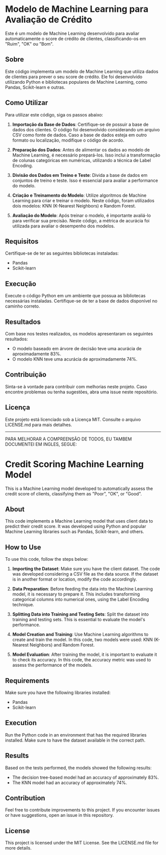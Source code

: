# Modelo de Machine Learning para Avaliação de Crédito

Este é um modelo de Machine Learning desenvolvido para avaliar automaticamente o score de crédito de clientes, classificando-os em "Ruim", "OK" ou "Bom".

## Sobre

Este código implementa um modelo de Machine Learning que utiliza dados de clientes para prever o seu score de crédito. Ele foi desenvolvido utilizando Python e bibliotecas populares de Machine Learning, como Pandas, Scikit-learn e outras.

## Como Utilizar

Para utilizar este código, siga os passos abaixo:

1. **Importação da Base de Dados**: Certifique-se de possuir a base de dados dos clientes. O código foi desenvolvido considerando um arquivo CSV como fonte de dados. Caso a base de dados esteja em outro formato ou localização, modifique o código de acordo.

2. **Preparação dos Dados**: Antes de alimentar os dados ao modelo de Machine Learning, é necessário prepará-los. Isso inclui a transformação de colunas categóricas em numéricas, utilizando a técnica de Label Encoding.

3. **Divisão dos Dados em Treino e Teste**: Divida a base de dados em conjuntos de treino e teste. Isso é essencial para avaliar a performance do modelo.

4. **Criação e Treinamento do Modelo**: Utilize algoritmos de Machine Learning para criar e treinar o modelo. Neste código, foram utilizados dois modelos: KNN (K-Nearest Neighbors) e Random Forest.

5. **Avaliação do Modelo**: Após treinar o modelo, é importante avaliá-lo para verificar sua precisão. Neste código, a métrica de acurácia foi utilizada para avaliar o desempenho dos modelos.

## Requisitos

Certifique-se de ter as seguintes bibliotecas instaladas:

- Pandas
- Scikit-learn

## Execução

Execute o código Python em um ambiente que possua as bibliotecas necessárias instaladas. Certifique-se de ter a base de dados disponível no caminho correto.

## Resultados

Com base nos testes realizados, os modelos apresentaram os seguintes resultados:

- O modelo baseado em árvore de decisão teve uma acurácia de aproximadamente 83%.
- O modelo KNN teve uma acurácia de aproximadamente 74%.

## Contribuição

Sinta-se à vontade para contribuir com melhorias neste projeto. Caso encontre problemas ou tenha sugestões, abra uma issue neste repositório.

## Licença

Este projeto está licenciado sob a Licença MIT. Consulte o arquivo LICENSE.md para mais detalhes.


______________________________________________________________________________________________________________

PARA MELHORAR A COMPREENSÃO DE TODOS, EU TAMBEM DOCUMENTEI EM INGLES, SEGUE:

# Credit Scoring Machine Learning Model

This is a Machine Learning model developed to automatically assess the credit score of clients, classifying them as "Poor", "OK", or "Good".

## About

This code implements a Machine Learning model that uses client data to predict their credit score. It was developed using Python and popular Machine Learning libraries such as Pandas, Scikit-learn, and others.

## How to Use

To use this code, follow the steps below:

1. **Importing the Dataset**: Make sure you have the client dataset. The code was developed considering a CSV file as the data source. If the dataset is in another format or location, modify the code accordingly.

2. **Data Preparation**: Before feeding the data into the Machine Learning model, it is necessary to prepare it. This includes transforming categorical columns into numerical ones, using the Label Encoding technique.

3. **Splitting Data into Training and Testing Sets**: Split the dataset into training and testing sets. This is essential to evaluate the model's performance.

4. **Model Creation and Training**: Use Machine Learning algorithms to create and train the model. In this code, two models were used: KNN (K-Nearest Neighbors) and Random Forest.

5. **Model Evaluation**: After training the model, it is important to evaluate it to check its accuracy. In this code, the accuracy metric was used to assess the performance of the models.

## Requirements

Make sure you have the following libraries installed:

- Pandas
- Scikit-learn

## Execution

Run the Python code in an environment that has the required libraries installed. Make sure to have the dataset available in the correct path.

## Results

Based on the tests performed, the models showed the following results:

- The decision tree-based model had an accuracy of approximately 83%.
- The KNN model had an accuracy of approximately 74%.

## Contribution

Feel free to contribute improvements to this project. If you encounter issues or have suggestions, open an issue in this repository.

## License

This project is licensed under the MIT License. See the LICENSE.md file for more details.

